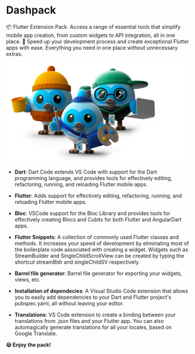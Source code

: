 # Dashpack
📦 Flutter Extension Pack. Access a range of essential tools that simplify mobile app creation, from custom widgets to API integration, all in one place. 🚀 Speed up your development process and create exceptional Flutter apps with ease. Everything you need in one place without unnecessary extras.

![Three dash, the flutter pet](./assets/dashatars.png)

- **Dart**: Dart Code extends VS Code with support for the Dart programming language, and provides tools for effectively editing, refactoring, running, and reloading Flutter mobile apps.

- **Flutter**: Adds support for effectively editing, refactoring, running, and reloading Flutter mobile apps. 

- **Bloc**: VSCode support for the Bloc Library and provides tools for effectively creating Blocs and Cubits for both Flutter and AngularDart apps.

- **Flutter Snippets**: A collection of commonly used Flutter classes and methods. It increases your speed of development by eliminating most of the boilerplate code associated with creating a widget. Widgets such as StreamBuilder and SingleChildScrollView can be created by typing the shortcut streamBldr and singleChildSV respectively.

- **Barrel file generator**: Barrel file generator for exporting your widgets, views, etc.

- **Installation of dependecies**: A Visual Studio Code extension that allows you to easily add dependencies to your Dart and Flutter project's pubspec.yaml, all without leaving your editor.

- **Translations**: VS Code extension to create a binding between your translations from .json files and your Flutter app. You can also automagically generate translations for all your locales, based on Google Translate.

**😃 Enjoy the pack!**
